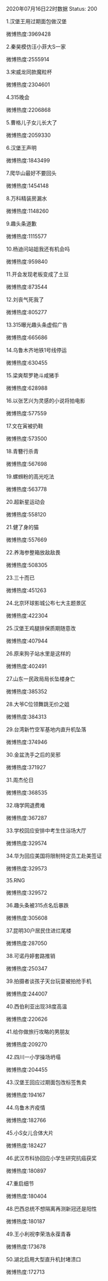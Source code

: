 2020年07月16日22时数据
Status: 200

1.汉堡王用过期面包做汉堡

微博热度:3969428

2.秦昊模仿汪小菲大S一家

微博热度:2555914

3.宋威龙同款魔粒杯

微博热度:2304601

4.315晚会

微博热度:2206868

5.曹格儿子女儿长大了

微博热度:2059330

6.汉堡王声明

微博热度:1843499

7.爬华山最好不要回头

微博热度:1454148

8.万科精装房漏水

微博热度:1148260

9.趣头条道歉

微博热度:1115577

10.杨迪问站姐我还有机会吗

微博热度:959840

11.开会发现老板变成了土豆

微博热度:873544

12.刘丧气死我了

微博热度:805277

13.315曝光趣头条虚假广告

微博热度:665686

14.乌鲁木齐地铁1号线停运

微博热度:630455

15.梁爽帮罗艳斗咸猪手

微博热度:628988

16.以张艺兴为灵感的小说将拍电影

微博热度:577559

17.文在寅被扔鞋

微博热度:573500

18.青簪行杀青

微博热度:567698

19.螺蛳粉的高光吃法

微博热度:563778

20.超新星运动会

微博热度:558120

21.健了身的猫

微博热度:557669

22.养海参整箱放敌敌畏

微博热度:508305

23.三十而已

微博热度:451263

24.北京环球影城公布七大主题景区

微博热度:422304

25.汉堡王鸡腿排保质期随意改

微博热度:407944

26.原来狗子站水里是这样的

微博热度:402491

27.山东一民政局局长坠楼身亡

微博热度:385352

28.大爷C位领舞跳无价之姐

微博热度:384313

29.台湾新竹空军基地内直升机坠落

微博热度:374946

30.金盆洗手之后的吴邪

微博热度:371927

31.周杰伦日

微博热度:368535

32.嗨学网退费难

微博热度:367287

33.学校回应安排中考生住浴场大厅

微博热度:329574

34.华为回应美国将限制特定员工赴美签证

微博热度:329573

35.RNG

微博热度:329572

36.趣头条被315点名后暴跌

微博热度:305608

37.昆明30户居民住进烂尾楼

微博热度:287050

38.可诺丹婷套路推销

微博热度:250347

39.拍摄者谈孩子天台玩耍被拍抢手机

微博热度:244007

40.西伯利亚出现38度高温

微博热度:220626

41.给你做旅行攻略的男朋友

微博热度:209270

42.四川一小学操场坍塌

微博热度:204455

43.汉堡王回应过期面包改标签售卖

微博热度:194167

44.乌鲁木齐疫情

微博热度:182766

45.小S女儿合体大片

微博热度:182427

46.武汉市科协回应小学生研究抗癌获奖

微博热度:180897

47.重启细节

微博热度:180404

48.巴西总统不想隔离再测新冠还是阳性

微博热度:180187

49.王小利祝李荣浩永葆青春

微博热度:173678

50.湖北启用大型直升机封堵溃口

微博热度:172713

